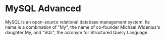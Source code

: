 # MySQL Advanced
MySQL is an open-source relational database management system. 
Its name is a combination of "My", the name of co-founder Michael Widenius's daughter My, and "SQL", the acronym for Structured Query Language.
